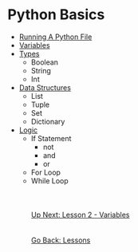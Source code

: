 # Python Basics
* [Running A Python File](running-python-scripts.md)
* [Variables](variables.md)
* [Types](types.md)
    * Boolean
    * String
    * Int
* [Data Structures](data-structures.md)
    * List
    * Tuple
    * Set
    * Dictionary
* [Logic](logic.md)
    * If Statement
        * not
        * and
        * or
    * For Loop
    * While Loop
\
\
\
\
[Up Next: Lesson 2 - Variables](variables.md)
\
\
\
[Go Back: Lessons](../README.md)
